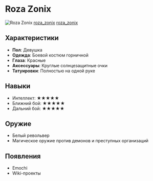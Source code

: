 # Roza Zonix

![Roza Zonix](images/roza_zonix.png)
[roza_zonix](roza_zonix.png)
[roza_zonix](roza_zonix)

## Характеристики
- **Пол**: Девушка  
- **Одежда**: Боевой костюм горничной  
- **Глаза**: Красные  
- **Аксессуары**: Круглые солнцезащитные очки  
- **Татуировки**: Полностью на одной руке  

## Навыки
- Интеллект: ★★★★★  
- Ближний бой: ★★★★★  
- Дальний бой: ★★★★★  

## Оружие
- Белый револьвер  
- Магическое оружие против демонов и преступных организаций  

## Появления
- Emochi  
- Wiki-проекты  
